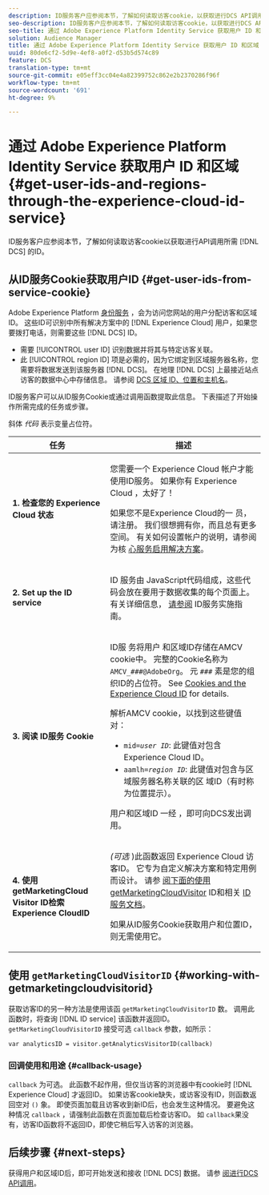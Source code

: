 ```yaml
---
description: ID服务客户应参阅本节，了解如何读取访客cookie，以获取进行DCS API调用所需的ID。
seo-description: ID服务客户应参阅本节，了解如何读取访客cookie，以获取进行DCS API调用所需的ID。
seo-title: 通过 Adobe Experience Platform Identity Service 获取用户 ID 和区域
solution: Audience Manager
title: 通过 Adobe Experience Platform Identity Service 获取用户 ID 和区域
uuid: 80de6cf2-5d9e-4ef8-a0f2-d53b5d574c89
feature: DCS
translation-type: tm+mt
source-git-commit: e05eff3cc04e4a82399752c862e2b2370286f96f
workflow-type: tm+mt
source-wordcount: '691'
ht-degree: 9%

---
```



# 通过 Adobe Experience Platform Identity Service 获取用户 ID 和区域 {#get-user-ids-and-regions-through-the-experience-cloud-id-service}

ID服务客户应参阅本节，了解如何读取访客cookie以获取进行API调用所需 [!DNL DCS] 的ID。

## 从ID服务Cookie获取用户ID {#get-user-ids-from-service-cookie}

Adobe Experience Platform [身份服务](https://docs.adobe.com/content/help/zh-Hans/id-service/using/home.html) ，会为访问您网站的用户分配访客和区域ID。 这些ID可识别中所有解决方案中的 [!DNL Experience Cloud] 用户，如果您要拨打电话，则需要这些 [!DNL DCS] ID。

* 需要 [!UICONTROL user ID] 识别数据并将其与特定访客关联。
* 此 [!UICONTROL region ID] 项是必需的，因为它绑定到区域服务器名称，您需要将数据发送到该服务器 [!DNL DCS]。 在地理 [!DNL DCS] 上最接近站点访客的数据中心中存储信息。 请参阅 [DCS 区域 ID、位置和主机名](../../../api/dcs-intro/dcs-api-reference/dcs-regions.md)。

ID服务客户可以从ID服务Cookie或通过调用函数提取此信息。 下表描述了开始操作所需完成的任务或步骤。

斜体 *代码* 表示变量占位符。

<table id="table_660EBE1C24DD4FBE9DCE5191836C9135"> 
 <thead> 
  <tr> 
   <th colname="col1" class="entry"> 任务 </th> 
   <th colname="col2" class="entry"> 描述 </th> 
  </tr> 
 </thead>
 <tbody> 
  <tr> 
   <td colname="col1"> <p> <b>1. 检查您的 <span class="keyword"> Experience Cloud</span> 状态</b> </p> </td> 
   <td colname="col2"> <p>您需要一个 <span class="keyword"> Experience Cloud</span> 帐户才能使用ID服务。 如果你有 <span class="keyword"> Experience Cloud</span> ，太好了！ </p> <p> 如果您不是Experience Cloud的一 <span class="keyword"> 员</span>，请注册。 我们很想拥有你，而且总有更多空间。 有关如何设置帐户的说明，请参阅为核 <a href="https://docs.adobe.com/content/help/en/core-services/interface/about-core-services/core-services.html" format="https" scope="external"> 心服务启用解决方案</a>。 </p> </td> 
  </tr> 
  <tr> 
   <td colname="col1"> <p> <b>2. Set up the <span class="keyword"> ID service</span></b> </p> </td> 
   <td colname="col2"> <p>ID <span class="keyword"> 服务由</span> JavaScript代码组成，这些代码会放在要用于数据收集的每个页面上。 有关详细信息， <a href="https://docs.adobe.com/content/help/en/id-service/using/implementation/implementation-guides.html" format="https" scope="external"> 请参阅</a> ID服务实施指南。 </p> </td> 
  </tr> 
  <tr> 
   <td colname="col1"> <p> <b>3. 阅读 <span class="keyword"> ID服务</span> Cookie</b> </p> </td> 
   <td colname="col2"> <p>ID服 <span class="keyword"> 务将用户</span> 和区域ID存储在AMCV cookie中。 完整的Cookie名称为 <code>AMCV_<i>###</i>@AdobeOrg</code>。 元 <code><i>###</i></code> 素是您的组织ID的占位符。 See <a href="https://docs.adobe.com/content/help/zh-Hans/id-service/using/intro/cookies.html" format="https" scope="external"> Cookies and the Experience Cloud ID</a> for details. </p> <p>解析AMCV cookie，以找到这些键值对： </p> <p> 
     <ul id="ul_502ECFCDDD084D448B5EDC4E5C0909C1"> 
      <li id="li_662FFA36AC854E699D50A183B161D654"> <code>mid=<i>user ID</i></code>: 此键值对包含 <span class="keyword"> Experience Cloud</span> ID。 </li> 
      <li id="li_65422233187B4217B50DC52DBD58F404"> <code>aamlh=<i>region ID</i></code>: 此键值对包含与区域服务器名称关联的区 <span class="term"> 域ID</span>（有时称为位置提示）。 </li> 
     </ul> </p> <p>用户和区域ID <span class="wintitle"> 一经</span> ，即可向DCS发出调用。 </p> </td> 
  </tr> 
  <tr> 
   <td colname="col1"> <p> <b>4. 使用getMarketingCloud <span class="keyword"> Visitor</span> ID检索Experience CloudID</b> </p> </td> 
   <td colname="col2"> <p><i>(可选</i> )此函数返回 <span class="keyword"> Experience Cloud</span> 访客ID。 它专为自定义解决方案和特定用例而设计。 请参 <a href="../../../api/dcs-intro/dcs-s2s/dcs-mcid-ids.md#working-with-getmarketingcloudvisitorid"> 阅下面的使用getMarketingCloudVisitor</a> ID和相关 <a href="https://docs.adobe.com/content/help/en/id-service/using/id-service-api/methods/getmcvid.html" format="https" scope="external"> ID服务文档</a>。 </p> <p>如果从ID服务Cookie获取用户和位置ID，则无需使用它。 </p> </td> 
  </tr> 
 </tbody> 
</table>

## 使用 `getMarketingCloudVisitorID` {#working-with-getmarketingcloudvisitorid}

获取访客ID的另一种方法是使用该函 `getMarketingCloudVisitorID` 数。 调用此函数时，将查询 [!DNL ID service] 该函数并返回ID。 `getMarketingCloudVisitorID` 接受可选 `callback` 参数，如所示：

`var analyticsID = visitor.getAnalyticsVisitorID(callback)`

### 回调使用和用途 {#callback-usage}

`callback` 为可选。 此函数不起作用，但仅当访客的浏览器中有cookie时 [!DNL Experience Cloud] 才返回ID。 如果访客cookie缺失，或访客没有ID，则函数返回空对 `()` 象。 即使页面加载且访客收到新ID后，也会发生这种情况。 要避免这种情况 `callback` ，请强制此函数在页面加载后检查访客ID。 如 `callback`果没有，访客ID函数将不返回ID，即使它稍后写入访客的浏览器。

## 后续步骤 {#next-steps}

获得用户和区域ID后，即可开始发送和接收 [!DNL DCS] 数据。 请参 [阅进行DCS API调用](../../../api/dcs-intro/dcs-s2s/dcs-s2s-calls.md)。